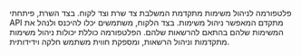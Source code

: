 פלטפורמה לניהול משימות מתקדמת המשלבת צד שרת וצד לקוח. בצד השרת,
פיתחתי API מתקדם המאפשר ניהול משימות. בצד הלקוח, משתמשים יכלו
להיכנס ולנהל את המשימות שלהם בהתאם להרשאות שלהם. הפלטפורמה
כוללת יכולות ניהול משימות מתקדמות וניהול הרשאות, ומספקת חווית משתמש
חלקה וידידותית.
